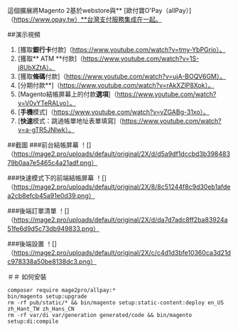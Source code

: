這個擴展將Magento 2基於webstore與** [歐付寶O'Pay（allPay）]（https://www.opay.tw）**台灣支付服務集成在一起。

##演示視頻

1. [獲取**銀行卡**付款]（https://www.youtube.com/watch?v=tmy-YbPGrio）。
2. [獲取** ATM **付款]（https://www.youtube.com/watch?v=1S-j8UbXZtA）。
3. [獲取**條碼**付款]（https://www.youtube.com/watch?v=ujA-BOQV6GM）。
4. [分期付款**]（https://www.youtube.com/watch?v=rAkXZlP8Xok）。
5. [Magento結帳屏幕上的付款**選項**]（https://www.youtube.com/watch?v=V0vYTeRALyo）。
6. [**手機**模式]（https://www.youtube.com/watch?v=vZGABg-31xo）。
7. [**快速**模式：跳過帳單地址表單填寫]（https://www.youtube.com/watch?v=a-gTR5JNlwk）。

##截圖
###前台結帳屏幕
！[]（https://mage2.pro/uploads/default/original/2X/d/d5a9df1dccbd3b39848379b0aa7e5465c4a21adf.png）

###快速模式下的前端結帳屏幕
！[]（https://mage2.pro/uploads/default/original/2X/8/8c51244f8c9d30eb1afdea2cb8efcb45a91e0d39.png）

###後端訂單清單
！[]（https://mage2.pro/uploads/default/original/2X/d/da7d7adc8ff2ba83924a51fe6d9d5c73db949833.png）

###後端設置
！[]（https://mage2.pro/uploads/default/original/2X/c/c4d1d3bfe10360ca3d21dc978338a50be8138dc3.png）



＃＃ 如何安裝

```
composer require mage2pro/allpay:*
bin/magento setup:upgrade
rm -rf pub/static/* && bin/magento setup:static-content:deploy en_US zh_Hant_TW zh_Hans_CN
rm -rf var/di var/generation generated/code && bin/magento setup:di:compile
```

